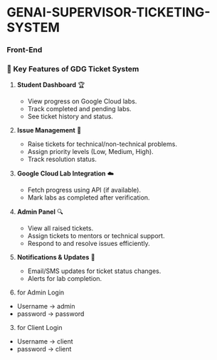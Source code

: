 # GENAI-SUPERVISOR-TICKETING-SYSTEM
### Front-End 

### **📌 Key Features of GDG Ticket System**
1. **Student Dashboard** 🏆  
   - View progress on Google Cloud labs.  
   - Track completed and pending labs.  
   - See ticket history and status.  

2. **Issue Management** 🔧  
   - Raise tickets for technical/non-technical problems.  
   - Assign priority levels (Low, Medium, High).  
   - Track resolution status.  

3. **Google Cloud Lab Integration** ☁️  
   - Fetch progress using API (if available).  
   - Mark labs as completed after verification.  

4. **Admin Panel** 🔍  
   - View all raised tickets.  
   - Assign tickets to mentors or technical support.  
   - Respond to and resolve issues efficiently.  

5. **Notifications & Updates** 🔔  
   - Email/SMS updates for ticket status changes.  
   - Alerts for lab completion.  


2. for Admin Login
- Username -> admin
- password -> password

3. for Client Login
- Username -> client
- password -> client